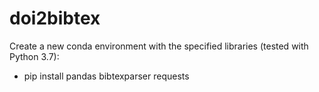 # doi2bibtex

Create a new conda environment with the specified libraries (tested with Python 3.7):
- pip install pandas bibtexparser requests